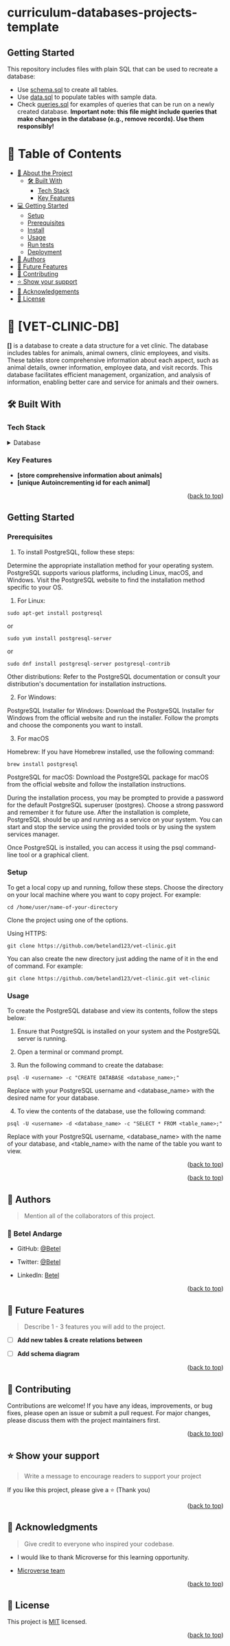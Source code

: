 # curriculum-databases-projects-template


## Getting Started

This repository includes files with plain SQL that can be used to recreate a database:

- Use [schema.sql](./schema.sql) to create all tables.
- Use [data.sql](./data.sql) to populate tables with sample data.
- Check [queries.sql](./queries.sql) for examples of queries that can be run on a newly created database. **Important note: this file might include queries that make changes in the database (e.g., remove records). Use them responsibly!**

<a name="readme-top"></a>

<!--
HOW TO USE:
This is an example of how you may give instructions on setting up your project locally.

Modify this file to match your project and remove sections that don't apply.

REQUIRED SECTIONS:
- Table of Contents
- About the Project
  - Built With
  - Live Demo
- Getting Started
- Authors
- Future Features
- Contributing
- Show your support
- Acknowledgements
- License

After you're finished please remove all the comments and instructions!
-->


<!-- TABLE OF CONTENTS -->

# 📗 Table of Contents

- [📖 About the Project](#about-project)
  - [🛠 Built With](#built-with)
    - [Tech Stack](#tech-stack)
    - [Key Features](#key-features)
- [💻 Getting Started](#getting-started)
  - [Setup](#setup)
  - [Prerequisites](#prerequisites)
  - [Install](#install)
  - [Usage](#usage)
  - [Run tests](#run-tests)
  - [Deployment](#triangular_flag_on_post-deployment)
- [👥 Authors](#authors)
- [🔭 Future Features](#future-features)
- [🤝 Contributing](#contributing)
- [⭐️ Show your support](#support)
- [🙏 Acknowledgements](#acknowledgements)
- [📝 License](#license)

<!-- PROJECT DESCRIPTION -->

# 📖 [VET-CLINIC-DB] <a name="about-project"></a>


**[]** is a database  to create a data structure for a vet clinic. The database includes tables for animals, animal owners, clinic employees, and visits. These tables store comprehensive information about each aspect, such as animal details, owner information, employee data, and visit records. This database facilitates efficient management, organization, and analysis of information, enabling better care and service for animals and their owners.

## 🛠 Built With <a name="built-with"></a>

### Tech Stack <a name="tech-stack"></a>
<details>
<summary>Database</summary>
  <ul>
    <li><a href="https://www.postgresql.org/">PostgreSQL</a></li>
  </ul>
</details>

<!-- Features -->

### Key Features <a name="key-features"></a>

- **[store comprehensive information about animals]**
- **[unique Autoincrementing id for each animal]**

<p align="right">(<a href="#readme-top">back to top</a>)</p>

<!-- GETTING STARTED -->

## Getting Started <a name="getting-started"></a>

### Prerequisites

1. To install PostgreSQL, follow these steps:

Determine the appropriate installation method for your operating system. PostgreSQL supports various platforms, including Linux, macOS, and Windows. Visit the PostgreSQL website to find the installation method specific to your OS.

1. For Linux:

```
sudo apt-get install postgresql
```

or

```
sudo yum install postgresql-server
```

or

```
sudo dnf install postgresql-server postgresql-contrib
```

Other distributions: Refer to the PostgreSQL documentation or consult your distribution's documentation for installation instructions.

2. For Windows:

PostgreSQL Installer for Windows: Download the PostgreSQL Installer for Windows from the official website and run the installer. Follow the prompts and choose the components you want to install.

3. For macOS

Homebrew: If you have Homebrew installed, use the following command:

```
brew install postgresql
```

PostgreSQL for macOS: Download the PostgreSQL package for macOS from the official website and follow the installation instructions.

During the installation process, you may be prompted to provide a password for the default PostgreSQL superuser (postgres). Choose a strong password and remember it for future use.
After the installation is complete, PostgreSQL should be up and running as a service on your system. You can start and stop the service using the provided tools or by using the system services manager.

Once PostgreSQL is installed, you can access it using the psql command-line tool or a graphical client.

### Setup

To get a local copy up and running, follow these steps.
Choose the directory on your local machine where you want to copy project. For example:

```
cd /home/user/name-of-your-directory
```

Clone the project using one of the options.

Using HTTPS:

```
git clone https://github.com/beteland123/vet-clinic.git
```

You can also create the new directory just adding the name of it in the end of command. For example:

```
git clone https://github.com/beteland123/vet-clinic.git vet-clinic
```

### Usage

To create the PostgreSQL database and view its contents, follow the steps below:

1. Ensure that PostgreSQL is installed on your system and the PostgreSQL server is running.

2. Open a terminal or command prompt.

3. Run the following command to create the database:

```
psql -U <username> -c "CREATE DATABASE <database_name>;"
```

Replace <username> with your PostgreSQL username and <database_name> with the desired name for your database.

4. To view the contents of the database, use the following command:

```
psql -U <username> -d <database_name> -c "SELECT * FROM <table_name>;"
```

Replace <username> with your PostgreSQL username, <database_name> with the name of your database, and <table_name> with the name of the table you want to view.

<p align="right">(<a href="#readme-top">back to top</a>)</p>

<p align="right">(<a href="#readme-top">back to top</a>)</p>

<!-- AUTHORS -->

## 👥 Authors <a name="authors"></a>

> Mention all of the collaborators of this project.

### 👤 **Betel Andarge** 
 - GitHub: [@Betel](https://github.com/beteland123)

  - Twitter: [@Betel](https://twitter.com/BetelAndarge)

  - LinkedIn: [Betel](https://linkedin.com/in/betelandarge)



<p align="right">(<a href="#readme-top">back to top</a>)</p>

<!-- FUTURE FEATURES -->

## 🔭 Future Features <a name="future-features"></a>

> Describe 1 - 3 features you will add to the project.

- [ ] **Add new tables & create relations between**
- [ ] **Add schema diagram**


<p align="right">(<a href="#readme-top">back to top</a>)</p>

<!-- CONTRIBUTING -->

## 🤝 Contributing <a name="contributing"></a>


Contributions are welcome! If you have any ideas, improvements, or bug fixes, please open an issue or submit a pull request. For major changes, please discuss them with the project maintainers first.

<p align="right">(<a href="#readme-top">back to top</a>)</p>

<!-- SUPPORT -->

## ⭐️ Show your support <a name="support"></a>

> Write a message to encourage readers to support your project

If you like this project, please give a ⭐️ (Thank you)

<p align="right">(<a href="#readme-top">back to top</a>)</p>

<!-- ACKNOWLEDGEMENTS -->

## 🙏 Acknowledgments <a name="acknowledgements"></a>

> Give credit to everyone who inspired your codebase.

- I would like to thank Microverse for this learning opportunity.

- [Microverse team](https://microverse.org/)

<p align="right">(<a href="#readme-top">back to top</a>)</p>

<!-- LICENSE -->

## 📝 License <a name="license"></a>

This project is [MIT](LICENSE) licensed.


<p align="right">(<a href="#readme-top">back to top</a>)</p>
